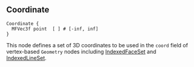 ## Coordinate

```
Coordinate {
  MFVec3f point  [ ] # [-inf, inf]
}
```

This node defines a set of 3D coordinates to be used in the `coord` field of vertex-based `Geometry` nodes including [IndexedFaceSet](indexedfaceset.md) and [IndexedLineSet](indexedlineset.md).
